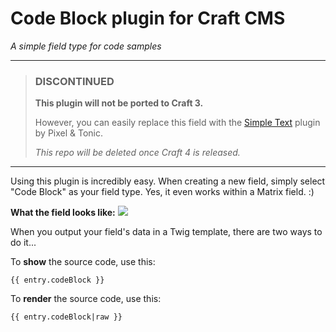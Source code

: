 # Code Block plugin for Craft CMS

_A simple field type for code samples_

***

> ### DISCONTINUED
>
>**This plugin will not be ported to Craft 3.**
>
>However, you can easily replace this field with the [Simple Text](https://github.com/craftcms/simple-text) plugin by Pixel & Tonic.
>
>_This repo will be deleted once Craft 4 is released._

***

Using this plugin is incredibly easy. When creating a new field, simply select "Code Block" as your field type. Yes, it even works within a Matrix field. :)

**What the field looks like:**
![](README-images/example-field.png)

When you output your field's data in a Twig template, there are two ways to do it...

To **show** the source code, use this:

    {{ entry.codeBlock }}

To **render** the source code, use this:

    {{ entry.codeBlock|raw }}
